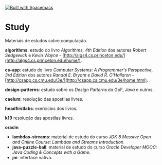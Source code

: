 [![Built with Spacemacs](https://cdn.rawgit.com/syl20bnr/spacemacs/442d025779da2f62fc86c2082703697714db6514/assets/spacemacs-badge.svg)](http://github.com/syl20bnr/spacemacs)

# Study
Materiais de estudos sobre computação.

**algorithms**: estudo do livro *Algorithms, 4th Edition* dos autores *Robert Sedgewick* e *Kevin Wayne* - [http://algs4.cs.princeton.edu/](http://algs4.cs.princeton.edu/home/).

**cs-app**: estudo do livro *Computer Systems: A Programmer's Perspective, 3rd Edition* dos autores *Randal E. Bryant* e *David R. O'Hallaron* - [http://csapp.cs.cmu.edu/3e/](http://csapp.cs.cmu.edu/3e/home.html).

**design-patterns**: estudo sobre os *Design Patterns* do GoF, *Java* e outros.

**caelum**: resolução das apostilas livres.

**headfirstlabs**: exercícios dos livros.

**k19** resolução das apostilas livres.

**oracle**:
*   **lambdas-streams**: material de estudo do curso *JDK 8 Massive Open and Online Course: Lambdas and Streams Introduction*.
*   **java-puzzle-ball**: material de estudo do curso *Oracle Developer MOOC: Java Coding & Concepts with a Game*.
*   **jni**: interface nativa.

